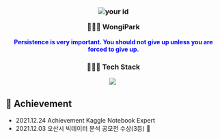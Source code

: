   <h3  align="center"><p><img src="https://road-to-kaggle-grandmaster.vercel.app/api/simple/kalelpark" alt="your id"></p>👩🏻‍💻 WongiPark</h3>
  
<p style="color:blue;" align = "center"> <strong>Persistence is very important. You should not give up unless you are forced to give up.</strong> </p>
  <h3 align="center">🧑🏼‍💻 Tech Stack</h3>
<div align="center">
  <img src="https://img.shields.io/badge/Python-3776AB?style=for-the-badge&logo=Python&logoColor=white"/></a>&nbsp 
</div>
<div>
  <h2> 🌟 
Achievement</h2>
  <ul>
    <li>
      <span>2021.12.24 Achievement Kaggle Notebook Expert</span>
    </li>
    <li>
      <span>2021.12.03 오산시 빅데이터 분석 공모전 수상(3등) 🥉</span>
    </li>    
  </ul>
</div>
